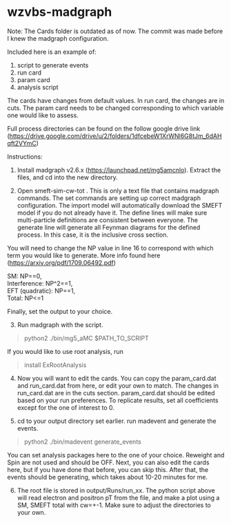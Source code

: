 # wzvbs-madgraph

Note: The Cards folder is outdated as of now. The commit was made before I knew the madgraph configuration.

Included here is an example of:
1. script to generate events
2. run card
3. param card
4. analysis script

The cards have changes from default values. In run card, the changes are in cuts. The param card needs to be changed corresponding to which variable one would like to assess.

Full process directories can be found on the follow google drive link (https://drive.google.com/drive/u/2/folders/1dfcebeW1XrWNl6G8tJm_6dAHqft2VYmC)

Instructions:
1. Install madgraph v2.6.x (https://launchpad.net/mg5amcnlo). Extract the files, and cd into the new directory.

2. Open smeft-sim-cw-tot . This is only a text file that contains madgraph commands. The set commands are setting up correct madgraph configuration. The import model will automatically download the SMEFT model if you do not already have it. The define lines will make sure multi-particle definitions are consistent between everyone. The generate line will generate all Feynman diagrams for the defined process. In this case, it is the inclusive cross section. 

You will need to change the NP value in line 16 to correspond with which term you would like to generate. More info found here (https://arxiv.org/pdf/1709.06492.pdf)

SM: NP==0,  
Interference: NP^2==1,  
EFT (quadratic): NP==1,  
Total: NP<=1

Finally, set the output to your choice.

3. Run madgraph with the script.

> python2 ./bin/mg5_aMC $PATH_TO_SCRIPT

If you would like to use root analysis, run

> install ExRootAnalysis

4. Now you will want to edit the cards. You can copy the param_card.dat and run_card.dat from here, or edit your own to match. The changes in run_card.dat are in the cuts section. param_card.dat should be edited based on your run preferences. To replicate results, set all coefficients except for the one of interest to 0.

5. cd to your output directory set earlier. run madevent and generate the events.

> python2 ./bin/madevent
> generate_events

You can set analysis packages here to the one of your choice. Reweight and Spin are not used and should be OFF. Next, you can also edit the cards here, but if you have done that before, you can skip this. After that, the events should be generating, which takes about 10-20 minutes for me.

6. The root file is stored in output/Runs/run_xx. The python script above will read electron and positron pT from the file, and make a plot using a SM, SMEFT total with cw=+-1. Make sure to adjust the directories to your own.
